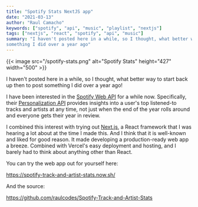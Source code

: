 ```yaml
---
title: "Spotify Stats NextJS app"
date: "2021-03-13"
author: "Raul Camacho"
keywords: ["spotify", "api", "music", "playlist", "nextjs"]
tags: ["nextjs", "react", "spotify", "api", "music"]
summary: "I haven't posted here in a while, so I thought, what better way to start back up then to post
something I did over a year ago"
---
```


{{< image src="/spotify-stats.png" alt="Spotify Stats" height="427" width="500" >}}

I haven't posted here in a while, so I thought, what better way to start back up then to post
something I did over a year ago!  

I have been interested in the [Spotify Web API](![name](path/to/image.png#center)) for a while now. Specifically, their [Personalization API](https://developer.spotify.com/documentation/web-api/reference/#category-personalization) provides insights into a user's top listened-to tracks and artists at any time, not just when the end of the year rolls around and everyone gets their year in review.

I combined this interest with trying out [Next.js](https://nextjs.org/), a React framework that I was hearing a lot about at the time I made this. And I think that it is well-known and liked for good reason. It made developing a production-ready web app a breeze. Combined with Vercel's easy deployment and hosting, and I barely had to think about anything other than React.

You can try the web app out for yourself here:

https://spotify-track-and-artist-stats.now.sh/

And the source:

https://github.com/raulcodes/Spotify-Track-and-Artist-Stats